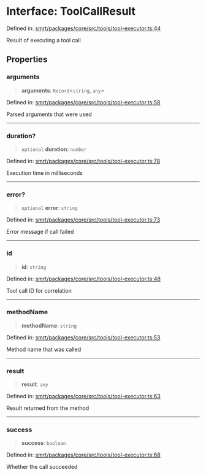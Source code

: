 # Interface: ToolCallResult

Defined in: [smrt/packages/core/src/tools/tool-executor.ts:44](https://github.com/happyvertical/smrt/blob/3e10e04571f8229dee5c87ee2f9b9b06c6c49f12/packages/core/src/tools/tool-executor.ts#L44)

Result of executing a tool call

## Properties

### arguments

> **arguments**: `Record`\<`string`, `any`\>

Defined in: [smrt/packages/core/src/tools/tool-executor.ts:58](https://github.com/happyvertical/smrt/blob/3e10e04571f8229dee5c87ee2f9b9b06c6c49f12/packages/core/src/tools/tool-executor.ts#L58)

Parsed arguments that were used

***

### duration?

> `optional` **duration**: `number`

Defined in: [smrt/packages/core/src/tools/tool-executor.ts:78](https://github.com/happyvertical/smrt/blob/3e10e04571f8229dee5c87ee2f9b9b06c6c49f12/packages/core/src/tools/tool-executor.ts#L78)

Execution time in milliseconds

***

### error?

> `optional` **error**: `string`

Defined in: [smrt/packages/core/src/tools/tool-executor.ts:73](https://github.com/happyvertical/smrt/blob/3e10e04571f8229dee5c87ee2f9b9b06c6c49f12/packages/core/src/tools/tool-executor.ts#L73)

Error message if call failed

***

### id

> **id**: `string`

Defined in: [smrt/packages/core/src/tools/tool-executor.ts:48](https://github.com/happyvertical/smrt/blob/3e10e04571f8229dee5c87ee2f9b9b06c6c49f12/packages/core/src/tools/tool-executor.ts#L48)

Tool call ID for correlation

***

### methodName

> **methodName**: `string`

Defined in: [smrt/packages/core/src/tools/tool-executor.ts:53](https://github.com/happyvertical/smrt/blob/3e10e04571f8229dee5c87ee2f9b9b06c6c49f12/packages/core/src/tools/tool-executor.ts#L53)

Method name that was called

***

### result

> **result**: `any`

Defined in: [smrt/packages/core/src/tools/tool-executor.ts:63](https://github.com/happyvertical/smrt/blob/3e10e04571f8229dee5c87ee2f9b9b06c6c49f12/packages/core/src/tools/tool-executor.ts#L63)

Result returned from the method

***

### success

> **success**: `boolean`

Defined in: [smrt/packages/core/src/tools/tool-executor.ts:68](https://github.com/happyvertical/smrt/blob/3e10e04571f8229dee5c87ee2f9b9b06c6c49f12/packages/core/src/tools/tool-executor.ts#L68)

Whether the call succeeded
